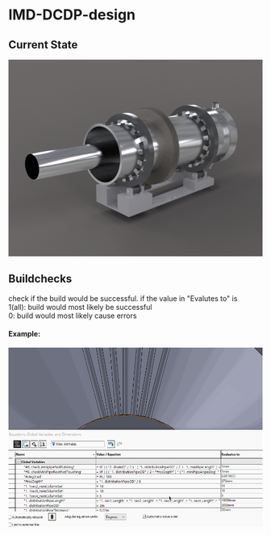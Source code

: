 # IMD-DCDP-design
## Current State 
![](https://github.com/saltyfishie98/IMD-DCDP-design/blob/master/assets/current.jpg)

## Buildchecks
check if the build would be successful. if the value in "Evalutes to" is <br/>
1(all): build would most likely be successful <br/>
0: build would most likely cause errors <br/>	

#### Example:
![](https://github.com/saltyfishie98/IMD-DCDP-design/blob/master/assets/checksDemo.gif)
